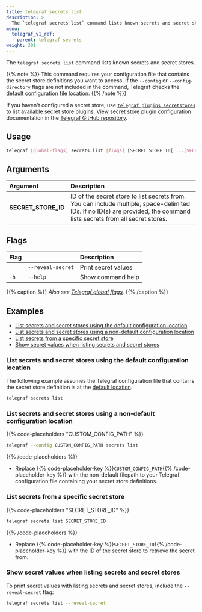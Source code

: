 ```yaml
---
title: telegraf secrets list
description: >
  The `telegraf secrets list` command lists known secrets and secret stores.
menu:
  telegraf_v1_ref:
    parent: telegraf secrets
weight: 301
---
```


The `telegraf secrets list` command lists known secrets and secret stores.

{{% note %}}
This command requires your configuration file that contains the secret store
definitions you want to access. If the `--config` or `--config-directory` flags
are not included in the command, Telegraf checks the
[default configuration file location](/telegraf/v1/configuration/#configuration-file-locations).
{{% /note %}}

If you haven't configured a secret store, use
[`telegraf plugins secretstores`](/telegraf/v1/commands/plugins/secretstores/)
to list available secret store plugins.
View secret store plugin configuration documentation in the
[Telegraf GitHub repository](https://github.com/influxdata/telegraf/tree/master/plugins/secretstores).

## Usage

```sh
telegraf [global-flags] secrets list [flags] [SECRET_STORE_ID[ ...[SECRET_STORE_ID]]]
```

## Arguments

| Argument            | Description                                                                                                                                                             |
| :------------------ | :---------------------------------------------------------------------------------------------------------------------------------------------------------------------- |
| **SECRET_STORE_ID** | ID of the secret store to list secrets from. You can include multiple, space-delimited IDs. If no ID(s) are provided, the command lists secrets from all secret stores. |

## Flags

| Flag |                   | Description         |
| :--- | :---------------- | :------------------ |
|      | `--reveal-secret` | Print secret values |
| `-h` | `--help`          | Show command help   |

{{% caption %}}
_Also see [Telegraf global flags](/telegraf/v1/commands/#telegraf-global-flags)._
{{% /caption %}}

## Examples

- [List secrets and secret stores using the default configuration location](#list-secrets-and-secret-stores-using-the-default-configuration-location)
- [List secrets and secret stores using a non-default configuration location](#list-secrets-and-secret-stores-using-a-non-default-configuration-location)
- [List secrets from a specific secret store](#list-secrets-from-a-specific-secret-store)
- [Show secret values when listing secrets and secret stores](#show-secret-values-when-listing-secrets-and-secret-stores)

### List secrets and secret stores using the default configuration location

The following example assumes the Telegraf configuration file that contains the
secret store definition is at the [default location](/telegraf/v1/configuration/#configuration-file-locations).

```sh
telegraf secrets list
```

### List secrets and secret stores using a non-default configuration location

{{% code-placeholders "CUSTOM_CONFIG_PATH" %}}
```sh
telegraf --config CUSTOM_CONFIG_PATH secrets list
```
{{% /code-placeholders %}}

- Replace {{% code-placeholder-key %}}`CUSTOM_CONFIG_PATH`{{% /code-placeholder-key %}}
  with the non-default filepath to your Telegraf configuration file containing
  your secret store definitions.


### List secrets from a specific secret store

{{% code-placeholders "SECRET_STORE_ID" %}}
```sh
telegraf secrets list SECRET_STORE_ID
```
{{% /code-placeholders %}}

- Replace {{% code-placeholder-key %}}`SECRET_STORE_ID`{{% /code-placeholder-key %}}
  with the ID of the secret store to retrieve the secret from.

### Show secret values when listing secrets and secret stores

To print secret values with listing secrets and secret stores, include the
`--reveal-secret` flag:

```sh
telegraf secrets list --reveal-secret
```
